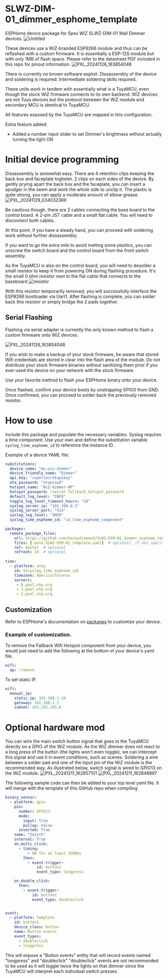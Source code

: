 # SLWZ-DIM-01_dimmer_esphome_template
ESPHome device package for Spex WiZ SLWZ-DIM-01 Wall Dimmer devices.
![Untitled](https://github.com/user-attachments/assets/076068ad-8de5-4176-ac34-f9872d5ede69)


These devices use a WiZ-branded ESP8266 module and thus can be reflashed with a custom firmware.
It is essentially a ESP-12S module but with only 1MB of flash space. Please refer to the datasheet PDF included in this repo for pinout information.
![PXL_20241126_163854048](https://github.com/user-attachments/assets/9eee0577-07c9-47f0-88dd-6be83182b9b2)


There is currently no known software exploit. Dissassembly of the device and soldering is required. Intermediate soldering skills required.


These units work in tandem with essentially what is a TuyaMCU, even though the stock WiZ firmware connects to its own backend.
WiZ devices are not Tuya devices but the protocol between the WiZ module and secondary MCU is identical to TuyaMCU.

All features exposed by the TuyaMCU are mapped in this configuration.

Extra feature added:

- Added a number input slider to set Dimmer's brightness without actually turning the light ON

# Initial device programming
Dissassembly is somewhat easy. There are 4 retention clips keeping the back box and faceplate togheter. 2 clips on each sides of the device. By gently prying apart the back box and the faceplate, you can insert a spudger in the seem and work the whole side to unclip it. The plastic is quite strong, you can apply a moderate amount of elbow grease.
![PXL_20241129_034032369](https://github.com/user-attachments/assets/3163991e-1a1f-4a32-ab79-03ea3e11cbd0)

Be cautious though, there are 2 cables connecting the base board to the control board. A 2-pin JST cable and a small flat cable.
You will need to disconnect both cables.

At this point, if you have a steady hand, you can proceed with soldering work without further dissassembly.

If you want to go the extra mile to avoid melting some plastics, you can unscrew the switch board and the control board from the front switch assembly.

As the TuyaMCU is also on the control board, you will need to desolder a small resistor to keep it from powering ON during flashing procedure.
It's the small 0 ohm resistor next to the flat cable that connects to the baseboard
![resistor](https://github.com/user-attachments/assets/a2ab25c0-e021-46cb-9bf0-0cef3cc51b9f)

With this resistor temporarily removed, you will successfully interface the ESP8266 bootloader via Uart1.
After flashing is complete, you can solder back this resistor or simply bridge the 2 pads together.

## Serial Flashing

Flashing via serial adapter is currently the only known method to flash a custom firmware onto WiZ devices.

![PXL_20241126_163854048](https://github.com/user-attachments/assets/b5dd633d-bf02-4f72-b734-abf77efc90ef)


If you wish to make a backup of your stock firmware, be aware that stored Wifi credentials are stored in clear into the flash area of the module.
Do not distribute your stock firmware binaries without sanitizing them prior if you ever used the device on your network with the stock firmware.

Use your favorite method to flash your ESPHome binary onto your device.

Once flashed, confirm your device boots by unstrapping GPIO0 from GND.
Once confirmed, you can proceed to solder back the previously removed resistor.


# How to use
Include this package and populate the necessary variables.
Syslog requires a time component. Use your own and define the substitution variable `syslog_time_esphome_id` to reference the instance ID.

Example of a device YAML file:
```yaml
substitutions:
  device_name: "my-wiz-dimmer"
  device_friendly_name: "Dimmer"
  api_key: "supersecretapikey"
  ota_password: "otapsswd"
  hotspot_name: "WiZ-dimmer-AP"
  hotspot_password: !secret fallback_hotspot_password
  default_log_level: "INFO"
  toggle_log_level_timeout_hours: "24"
  syslog_server_ip: "192.168.0.1"
  syslog_server_port: "514"
  syslog_log_level: "INFO"
  syslog_time_esphome_id: "id_time_esphome_component"

packages:
  remote_package_files:
    url: https://github.com/bennydiamond/SLWZ-DIM-01_dimmer_esphome_template
    files: [.base.SLWZ-DIM-01_template.yaml]  # optional; if not specified, all files will be included
    ref: master  # optional
    refresh: 1d  # optional
	
time:
  - platform: sntp
    id: ${syslog_time_esphome_id}
    timezone: America/Toronto
    servers:
     - 0.pool.ntp.org
     - 1.pool.ntp.org
     - 2.pool.ntp.org
```

## Customization

Refer to ESPHome's documentation on [packages](https://esphome.io/components/packages) to customize your device.

### Example of customization. 
To remove the Fallback Wifi Hotspot component from your device, you would just need to add the following at the bottom of your device's yaml file.

```yaml
wifi:
  ap: !remove
```

To set static IP.
```yaml
wifi:
  manual_ip:
    static_ip: 192.168.1.10
    gateway: 192.168.1.1
    subnet: 255.255.255.0
```

# Optional hardware mod

You can wire the main switch button signal that goes to the TuyaMCU directly on a GPIO of the WiZ module.
As the WiZ dimmer does not react to a long press of the button (the lights won't even toggle), we can intercept this signal and use it in event conditions, such as scenes.
Soldering a wire between a solder pad and one of the input pin of the WiZ module is the recommended way.
As illustrated below, switch signal is wired to GPIO13 on the WiZ module.
![PXL_20241211_162857101](https://github.com/user-attachments/assets/c23c222d-439f-4919-806e-ee7ef45104f2)
![PXL_20241211_162848897](https://github.com/user-attachments/assets/3341f3d2-e4a3-470d-9cd4-0af806e6267e)

The following sample code can then be added to your top level yaml file. It will merge with the template of this GitHub repo when compiling

```yaml
binary_sensor:
  - platform: gpio
    pin: 
      number: GPIO13
      mode:
        input: True
        pullup: False
      inverted: True
    name: "Switch"
    internal: True
    on_multi_click: 
      - timing: 
          - ON for at least 1500ms
        then:
          - event.trigger:
              id: button1
              event_type: longpress

    on_double_click: 
      then:
        - event.trigger:
            id: button1
            event_type: doubleclick


event:
  - platform: template
    id: button1
    device_class: button
    name: Button events
    event_types:
      - doubleclick
      - longpress
```

This will expose a "Button events" entity that will record events named "longpress" and "doubleclick"
"doubleclick" events are not recommended to be used as it will toggle twice the lights on that dimmer since the TuyaMCU will interpret each individual switch presses.
